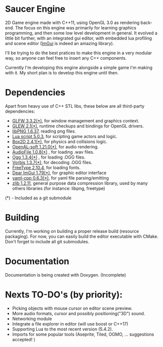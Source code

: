 # Saucer Engine
2D Game engine made with C++11, using OpenGL 3.0 as rendering back-end.
The focus on this engine was primarily for learning graphics programming, and then some low level development in general. It evolved a little bit further, with an integrated gui editor, with embedded lua profiling and scene editor ([ImGui](https://github.com/ocornut/imgui) is indeed an amazing library).

I'll be trying to do the best pratices to make this engine in a very modular way, so anyone can feel free to insert any C++ components.

Currently I'm developing this engine alongside a simple game I'm making with it. My short plan is to develop this engine until then.

# Dependencies 
Apart from heavy use of C++ STL libs, these below are all third-party dependencies:
- [GLFW 3.3.2(*)](https://github.com/glfw/glfw/tree/3.3.2), for window management and graphics context.
- [GLEW 2.1(*)](https://github.com/nigels-com/glew/tree/glew-2.1.0), runtime checkups and bindings for OpenGL drivers.
- [libPNG 1.6.37](http://www.libpng.org/pub/png/libpng.html), reading png files.
- [Lua script 5.0.3](https://www.lua.org/home.html), for scripting game actors and logic.
- [Box2D 2.4.1(*)](https://github.com/erincatto/box2d/tree/v2.4.1), for physics and collisions logic.
- [OpenAL-soft 1.21.0(*)](https://github.com/kcat/openal-soft/tree/openal-soft-1.21.0), for audio rendering.
- [AudioFile 1.0.8(*)](https://github.com/adamstark/AudioFile/tree/1.0.8) , for loading .wav files.
- [Ogg 1.3.4(*)](https://github.com/xiph/ogg) , for loading .OGG files.
- [Vorbis 1.3.7(*)](https://github.com/xiph/vorbis/tree/v1.3.7), for decoding .OGG files.
- [FreeType 2.10.4](https://www.freetype.org/index.html), for loading fonts.
- [Dear ImGui 1.79(*)](https://github.com/ocornut/imgui/tree/v1.79), for graphic editor interface
- [yaml-cpp 0.6.3(*)](https://github.com/jbeder/yaml-cpp/tree/yaml-cpp-0.6.3), for yaml file parsing/emitting
- [zlib 1.2.11](https://zlib.net/), general purpose data compression library, used by many others libraries (for instance: libpng, freetype)

(*) - Included as a git submodule

# Building
Currently, I'm working on building a proper release build (resource packaging). For now, you can easily build the editor executable with CMake. Don't forget to include all git submodules.

# Documentation
Documentation is being created with Doxygen. (Incomplete)

# Nexts TO-DO's (by priority):
- Picking objects with mouse cursor on editor scene preview.
- More audio formats, cursor and possibly positioning("3D") sound.
- Networking module
- Integrate a file explorer in editor (will use boost or C++17) 
- Supporting Lua to the most recent version (5.4.2).
- Imports for some popular tools (Aseprite, Tiled, OGMO, ... suggestions accepted! )
